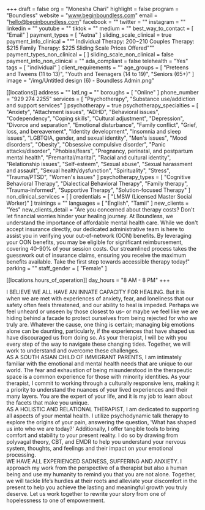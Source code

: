 +++
draft = false
org = "Monesha Chari"
highlight = false
program = "Boundless"
website = "www.beginboundless.com"
email = "hello@beginboundless.com"
facebook = ""
twitter = ""
instagram = ""
linkedin = ""
youtube = ""
tiktok = ""
medium = ""
best_way_to_contact = [ "Email" ]
payment_types = [ "Aetna" ]
sliding_scale_clinical = true
payment_info_clinical = """
Individual Therapy: $200-$210
Couples Therapy: $215
Family Therapy: $225
Sliding Scale Prices Offered"""
payment_types_non_clinical = [ ]
sliding_scale_non_clinical = false
payment_info_non_clinical = ""
ada_compliant = false
telehealth = "Yes"
tags = [ "individual" ]
client_requirements = ""
age_groups = [
  "Preteens and Tweens (11 to 13)",
  "Youth and Teenagers (14 to 19)",
  "Seniors (65+)"
]
image = "/img/Untitled design (6) - Boundless Admin.png"

[[locations]]
address = ""
latLng = ""
boroughs = [ "Online" ]
phone_number = "929 274 2255"
services = [
  "Psychotherapy",
  "Substance use/addiction and support services"
]
psychotherapy = true
psychotherapy_specialties = [
  "Anxiety",
  "Attachment issues",
  "ADHD",
  "Behavioral issues",
  "Codependency",
  "Coping skills",
  "Cultural adjustment",
  "Depression",
  "Divorce and separation",
  "Emotional disturbance",
  "Family conflict",
  "Grief, loss, and bereavement",
  "Identity development",
  "Insomnia and sleep issues",
  "LGBTQIA, gender, and sexual identity",
  "Men's issues",
  "Mood disorders",
  "Obesity",
  "Obsessive compulsive disorder",
  "Panic attacks/disorder",
  "Phobias/fears",
  "Pregnancy, perinatal, and postpartum mental health",
  "Premarital/marital",
  "Racial and cultural identity",
  "Relationship issues",
  "Self-esteem",
  "Sexual abuse",
  "Sexual harassment and assault",
  "Sexual health/dysfunction",
  "Spirituality",
  "Stress",
  "Trauma/PTSD",
  "Women's issues"
]
psychotherapy_types = [
  "Cognitive Behavioral Therapy",
  "Dialectical Behavioral Therapy",
  "Family therapy",
  "Trauma-informed",
  "Supportive Therapy",
  "Solution-focused Therapy"
]
non_clinical_services = [ ]
credentials = [ "LMSW (Licensed Master Social Worker)" ]
trainings = ""
languages = [ "English", "Tamil" ]
new_clients = "Yes"
new_clients_detail = "Are you concerned about therapy costs? Don't let financial worries hinder your healing journey. At Boundless, we understand the importance of affordable mental health care. While we don't accept insurance directly, our dedicated administrative team is here to assist you in verifying your out-of-network (OON) benefits. By leveraging your OON benefits, you may be eligible for significant reimbursement, covering 40-90% of your session costs. Our streamlined process takes the guesswork out of insurance claims, ensuring you receive the maximum benefits available. Take the first step towards accessible therapy today!"
parking = ""
staff_gender = [ "Female" ]

  [[locations.hours_of_operation]]
  day_hours = "8 AM - 8 PM"
+++


I BELIEVE WE ALL HAVE AN INNATE CAPACITY FOR HEALING. But it is when we are met with experiences of anxiety, fear, and loneliness that our safety often feels threatened, and our ability to heal is impeded. Perhaps we feel unheard or unseen by those closest to us– or maybe we feel like we are hiding behind a facade to protect ourselves from being rejected for who we truly are. Whatever the cause, one thing is certain; managing big emotions alone can be daunting, particularly, if the experiences that have shaped us have discouraged us from doing so. As your therapist, I will be with you every step of the way to navigate these changing tides. Together, we will work to understand and overcome these challenges. <br>
AS A SOUTH ASIAN CHILD OF IMMIGRANT PARENTS, I am intimately familiar with the emotional and mental health needs that are unique to our world. The fear and exhaustion of being misunderstood in the therapeutic space is a common experience for those with minority identities. As your therapist, I commit to working through a culturally responsive lens, making it a priority to understand the nuances of your lived experiences and their many layers. You are the expert of your life, and it is my job to learn about the facets that make you unique. <br>
AS A HOLISTIC AND RELATIONAL THERAPIST, I am dedicated to supporting all aspects of your mental health. I utilize psychodynamic talk therapy to explore the origins of your pain, answering the question, 'What has shaped us into who we are today?' Additionally, I offer tangible tools to bring comfort and stability to your present reality. I do so by drawing from polyvagal theory, CBT, and EMDR to help you understand your nervous system, thoughts, and feelings and their impact on your emotional processing. <br>
WE HAVE ALL EXPERIENCED SADNESS, SUFFERING AND ANXIETY. I approach my work from the perspective of a therapist but also a human being and use my humanity to remind you that you are not alone. Together, we will tackle life’s hurdles at their roots and alleviate your discomfort in the present to help you achieve the lasting and meaningful growth you truly deserve. Let us work together to rewrite your story from one of hopelessness to one of empowerment. <br>
